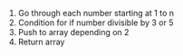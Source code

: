 1. Go through each number starting at 1 to n
2. Condition for if number divisible by 3 or 5
3. Push to array depending on 2
4. Return array